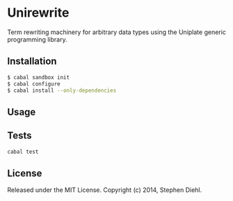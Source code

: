 Unirewrite
==========

Term rewriting machinery for arbitrary data types using the Uniplate generic programming library.

Installation
------------

```bash
$ cabal sandbox init
$ cabal configure
$ cabal install --only-dependencies
```

Usage
-----

Tests
-----

```bash
cabal test
```

License
-------

Released under the MIT License. Copyright (c) 2014, Stephen Diehl.
